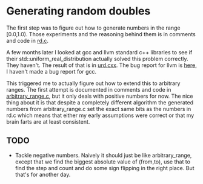 # Generating random doubles #

The first step was to figure out how to generate numbers in the range
[0.0,1.0). Those experiments and the reasoning behind them is in
comments and code in [rd.c](rd.c).

A few months later I looked at gcc and llvm standard c++ libraries to
see if their std::uniform_real_distribution actually solved this
problem correctly. They haven't. The result of that is in
[urd.cxx](urd.cxx). The bug report for llvm is
[here](https://llvm.org/bugs/show_bug.cgi?id=23168), I haven't made a
bug report for gcc.

This triggered me to actually figure out how to extend this to
arbitrary ranges. The first attempt is documented in comments and code
in [arbitrary_range.c](arbitrary_range.c), but it only deals with
positive numbers for now. The nice thing about it is that despite a
completely different algorithm the generated numbers from
arbitrary_range.c set the exact same bits as the numbers in rd.c which
means that either my early assumptions were correct or that my brain
farts are at least consistent.

## TODO ##

 - Tackle negative numbers. Naively it should just be like
   arbitrary_range, except that we find the biggest absolute value of
   (from,to), use that to find the step and count and do some sign
   flipping in the right place. But that's for another day.
